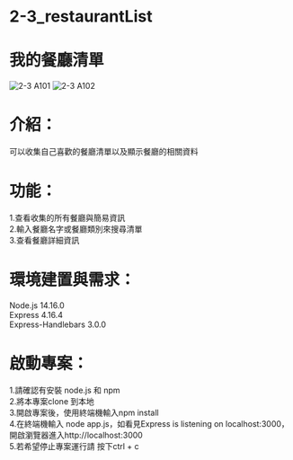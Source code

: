 # 2-3_restaurantList
# 我的餐廳清單
![2-3 A101](https://github.com/LeiLumis/2-3_restaurantList/assets/121758559/94d5110a-521c-494f-b2c5-fa9394db7241)
![2-3 A102](https://github.com/LeiLumis/2-3_restaurantList/assets/121758559/76c232d8-6be6-49fd-b262-4c4a387ddd93)
# 介紹：
可以收集自己喜歡的餐廳清單以及顯示餐廳的相關資料  
# 功能：
1.查看收集的所有餐廳與簡易資訊  
2.輸入餐廳名字或餐廳類別來搜尋清單  
3.查看餐廳詳細資訊  
# 環境建置與需求：
Node.js 14.16.0  
Express 4.16.4  
Express-Handlebars 3.0.0  
# 啟動專案：
1.請確認有安裝 node.js 和 npm  
2.將本專案clone 到本地  
3.開啟專案後，使用終端機輸入npm install  
4.在終端機輸入 node app.js，如看見Express is listening on localhost:3000，開啟瀏覽器進入http://localhost:3000  
5.若希望停止專案運行請 按下ctrl + c  
